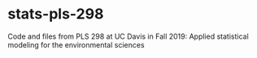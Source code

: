 # stats-pls-298
Code and files from PLS 298 at UC Davis in Fall 2019: Applied statistical modeling for the environmental sciences
